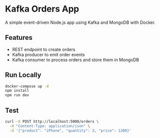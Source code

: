 # Kafka Orders App

A simple event-driven Node.js app using Kafka and MongoDB with Docker.

## Features

- REST endpoint to create orders
- Kafka producer to emit order events
- Kafka consumer to process orders and store them in MongoDB

## Run Locally

```bash
docker-compose up -d
npm install
npm run dev
```

## Test

```bash
curl -X POST http://localhost:5000/orders \
  -H "Content-Type: application/json" \
  -d '{"product": "iPhone", "quantity": 2, "price": 1200}'
```
